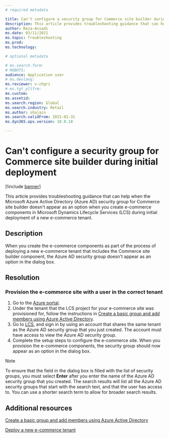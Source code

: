 ```yaml
---
# required metadata

title: Can't configure a security group for Commerce site builder during initial deployment
description: This article provides troubleshooting guidance that can help when the Microsoft Azure Active Directory (Azure AD) security group for Commerce site builder doesn't appear as an option when you create e-commerce components in Microsoft Dynamics Lifecycle Services (LCS) during initial deployment of a new e-commerce tenant.
author: Reza-Assadi
ms.date: 03/11/2021
ms.topic: Troubleshooting
ms.prod: 
ms.technology: 

# optional metadata

# ms.search.form: 
# ROBOTS: 
audience: Application user
# ms.devlang: 
ms.reviewer: v-chgri
# ms.tgt_pltfrm: 
ms.custom: 
ms.assetid: 
ms.search.region: Global
ms.search.industry: Retail
ms.author: shajain
ms.search.validFrom: 2021-01-31
ms.dyn365.ops.version: 10.0.18

---
```


# Can't configure a security group for Commerce site builder during initial deployment

[!include [banner](../../includes/banner.md)]

This article provides troubleshooting guidance that can help when the Microsoft Azure Active Directory (Azure AD) security group for Commerce site builder doesn't appear as an option when you create e-commerce components in Microsoft Dynamics Lifecycle Services (LCS) during initial deployment of a new e-commerce tenant.

## Description

When you create the e-commerce components as part of the process of deploying a new e-commerce tenant that includes the Commerce site builder component, the Azure AD security group doesn't appear as an option in the dialog box.

## Resolution

### Provision the e-commerce site with a user in the correct tenant

1. Go to the [Azure portal](https://portal.azure.com/).
1. Under the tenant that the LCS project for your e-commerce site was provisioned for, follow the instructions in [Create a basic group and add members using Azure Active Directory](/azure/active-directory/fundamentals/active-directory-groups-create-azure-portal).
1. Go to [LCS](https://lcs.dynamics.com/), and sign in by using an account that shares the same tenant as the Azure AD security group that you just created. The account must have access to view the Azure AD security group.
1. Complete the setup steps to configure the e-commerce site. When you provision the e-commerce components, the security group should now appear as an option in the dialog box.

> [!NOTE]
> To ensure that the field in the dialog box is filled with the list of security groups, you must select **Enter** after you enter the name of the Azure AD security group that you created. The search results will list all the Azure AD security groups that start with the search text, and that the user has access to. You can use a shorter search term to allow for broader search results.

## Additional resources

[Create a basic group and add members using Azure Active Directory](/azure/active-directory/fundamentals/active-directory-groups-create-azure-portal)

[Deploy a new e-commerce tenant](../deploy-ecommerce-site.md)